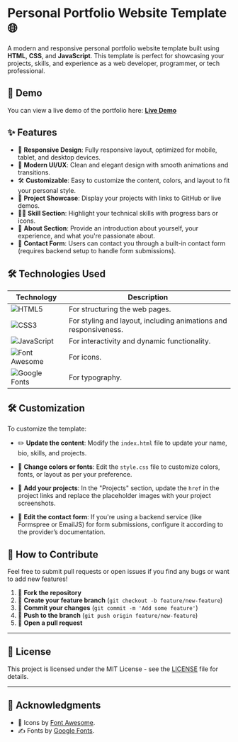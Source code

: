 # Personal Portfolio Website Template 🌐

A modern and responsive personal portfolio website template built using **HTML**, **CSS**, and **JavaScript**. This template is perfect for showcasing your projects, skills, and experience as a web developer, programmer, or tech professional.

## 🌟 Demo

You can view a live demo of the portfolio here: [**Live Demo**](https://panagiotiskots.github.io/Personal-Portfolio-Website/)

## ✨ Features

- 📱 **Responsive Design**: Fully responsive layout, optimized for mobile, tablet, and desktop devices.
- 🎨 **Modern UI/UX**: Clean and elegant design with smooth animations and transitions.
- 🛠️ **Customizable**: Easy to customize the content, colors, and layout to fit your personal style.
- 🚀 **Project Showcase**: Display your projects with links to GitHub or live demos.
- 🧑‍💻 **Skill Section**: Highlight your technical skills with progress bars or icons.
- 👤 **About Section**: Provide an introduction about yourself, your experience, and what you're passionate about.
- 📧 **Contact Form**: Users can contact you through a built-in contact form (requires backend setup to handle form submissions).


## 🛠️ Technologies Used

| Technology     | Description                                                    |
|----------------|----------------------------------------------------------------|
| ![HTML5](https://img.shields.io/badge/HTML5-E34F26?style=for-the-badge&logo=html5&logoColor=white) | For structuring the web pages.                    |
| ![CSS3](https://img.shields.io/badge/CSS3-1572B6?style=for-the-badge&logo=css3&logoColor=white)   | For styling and layout, including animations and responsiveness. |
| ![JavaScript](https://img.shields.io/badge/JavaScript-F7DF1E?style=for-the-badge&logo=javascript&logoColor=black) | For interactivity and dynamic functionality.      |
| ![Font Awesome](https://img.shields.io/badge/Font%20Awesome-339AF0?style=for-the-badge&logo=font-awesome&logoColor=white) | For icons.                                        |
| ![Google Fonts](https://img.shields.io/badge/Google%20Fonts-4285F4?style=for-the-badge&logo=google-fonts&logoColor=white) | For typography.                                   |


## 🛠️ Customization

To customize the template:

- ✏️ **Update the content**: Modify the `index.html` file to update your name, bio, skills, and projects.

- 🎨 **Change colors or fonts**: Edit the `style.css` file to customize colors, fonts, or layout as per your preference.

- 🚀 **Add your projects**: In the "Projects" section, update the `href` in the project links and replace the placeholder images with your project screenshots.

- 📨 **Edit the contact form**: If you're using a backend service (like Formspree or EmailJS) for form submissions, configure it according to the provider’s documentation.



## 🤝 How to Contribute

Feel free to submit pull requests or open issues if you find any bugs or want to add new features!

1. 🍴 **Fork the repository**
2. 🌿 **Create your feature branch** (`git checkout -b feature/new-feature`)
3. 💾 **Commit your changes** (`git commit -m 'Add some feature'`)
4. 🚀 **Push to the branch** (`git push origin feature/new-feature`)
5. 🔄 **Open a pull request**

---

## 📄 License

This project is licensed under the MIT License - see the [LICENSE](LICENSE) file for details.

---

## 🙏 Acknowledgments

- 🎨 Icons by [Font Awesome](https://fontawesome.com/).
- ✍️ Fonts by [Google Fonts](https://fonts.google.com/).

